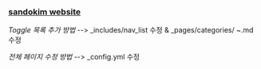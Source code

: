 ### [sandokim website](https://sandokim.github.io/)

*Toggle 목록 추가 방법* --> _includes/nav_list 수정 & _pages/categories/ ~.md 수정

*전체 페이지 수정 방법* --> _config.yml 수정
